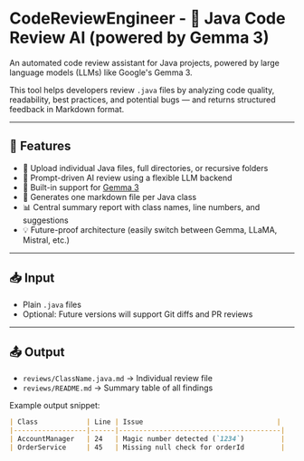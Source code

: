 # CodeReviewEngineer - 🧠 Java Code Review AI (powered by Gemma 3)

An automated code review assistant for Java projects, powered by large language models (LLMs) like Google's Gemma 3.

This tool helps developers review `.java` files by analyzing code quality, readability, best practices, and potential bugs — and returns structured feedback in Markdown format.

---

## 🚀 Features

- 📄 Upload individual Java files, full directories, or recursive folders
- 💬 Prompt-driven AI review using a flexible LLM backend
- 🧠 Built-in support for [Gemma 3](https://huggingface.co/google/gemma-1.5-4b-it)
- 📂 Generates one markdown file per Java class
- 📊 Central summary report with class names, line numbers, and suggestions
- 💡 Future-proof architecture (easily switch between Gemma, LLaMA, Mistral, etc.)

---

## 📥 Input

- Plain `.java` files
- Optional: Future versions will support Git diffs and PR reviews

---

## 📤 Output

- `reviews/ClassName.java.md` → Individual review file  
- `reviews/README.md` → Summary table of all findings

Example output snippet:

```markdown
| Class            | Line | Issue                                 |
|------------------|------|----------------------------------------|
| AccountManager   | 24   | Magic number detected (`1234`)         |
| OrderService     | 45   | Missing null check for orderId         |

